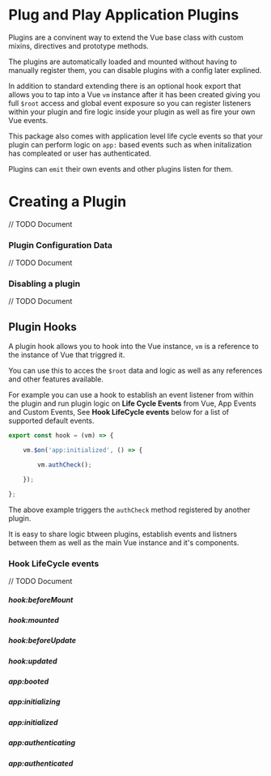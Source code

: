 # Plug and Play Application Plugins

Plugins are a convinent way to extend the Vue base class with custom mixins, directives and prototype methods.

The plugins are automatically loaded and mounted without having to manually register them, you can disable plugins with a config later explined.

In addition to standard extending there is an optional hook export that allows you to tap into a Vue `vm` instance after it has been created giving you full `$root` access and global event exposure so you can register listeners within your plugin and fire logic inside your plugin as well as fire your own Vue events.

This package also comes with application level life cycle events so that your plugin can perform logic on `app:` based events such as when initalization has compleated or user has authenticated.

Plugins can `emit` their own events and other plugins listen for them.

# Creating a Plugin

// TODO Document

### Plugin Configuration Data

// TODO Document

### Disabling a plugin

// TODO Document

## Plugin Hooks

A plugin hook allows you to hook into the Vue instance, `vm` is a reference to the instance of Vue that triggred it.

You can use this to acces the `$root` data and logic as well as any references and other features available.

For example you can use a hook to establish an event listener from within the plugin and run plugin logic on **Life Cycle Events** from Vue, App Events and Custom Events, See **Hook LifeCycle events** below for a list of supported default events.

```javascript
export const hook = (vm) => {

    vm.$on('app:initialized', () => {

        vm.authCheck();

    });

};
```

The above example triggers the `authCheck` method registered by another plugin.

It is easy to share logic btween plugins, establish events and listners between them as well as the main Vue instance and it's components.

### Hook LifeCycle events

// TODO Document

##### hook:beforeMount

##### hook:mounted

##### hook:beforeUpdate

##### hook:updated

##### app:booted

##### app:initializing

##### app:initialized

##### app:authenticating

##### app:authenticated
